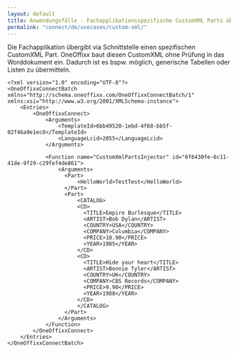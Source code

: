 ```yaml
---
layout: default
title: Anwendungsfälle - Fachapplikationsspezifische CustomXML Parts übernehmen
permalink: "connect/de/usecases/custom-xml/"
---
```


Die Fachapplikation übergibt via Schnittstelle einen spezifischen CustomXML Part. OneOffixx baut diesen CustomXML ohne Prüfung in das Worddokument ein.
Dadurch ist es bspw. möglich, generische Tabellen oder Listen zu übermitteln.

    <?xml version="1.0" encoding="UTF-8"?>
    <OneOffixxConnectBatch xmlns="http://schema.oneoffixx.com/OneOffixxConnectBatch/1" xmlns:xsi="http://www.w3.org/2001/XMLSchema-instance">
    	<Entries>
    		<OneOffixxConnect>
    			<Arguments>
    				<TemplateId>6bb49520-1ebd-4f68-bb5f-02f46a9e1ec8</TemplateId>
    				<LanguageLcid>2055</LanguageLcid>
    			</Arguments>
    
    		    <Function name="CustomXmlPartsInjector" id="6f6430fe-6c11-41de-9f29-c29fef4de861">
    		        <Arguments>
    		          <Part>
    		        	  <HelloWorld>TestTest</HelloWorld>
    		          </Part>
    		          <Part>
    		        	  <CATALOG>
    		        	  <CD>
    		        		<TITLE>Empire Burlesque</TITLE>
    		        		<ARTIST>Bob Dylan</ARTIST>
    		        		<COUNTRY>USA</COUNTRY>
    		        		<COMPANY>Columbia</COMPANY>
    		        		<PRICE>10.90</PRICE>
    		        		<YEAR>1985</YEAR>
    		        	  </CD>
    		        	  <CD>
    		        		<TITLE>Hide your heart</TITLE>
    		        		<ARTIST>Bonnie Tyler</ARTIST>
    		        		<COUNTRY>UK</COUNTRY>
    		        		<COMPANY>CBS Records</COMPANY>
    		        		<PRICE>9.90</PRICE>
    		        		<YEAR>1988</YEAR>
    		        	  </CD>
    		        	  </CATALOG>
    		          </Part>
    		        </Arguments>
    			</Function>
    		</OneOffixxConnect>
    	</Entries>
    </OneOffixxConnectBatch>

